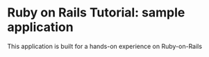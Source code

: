 # Ruby on Rails Tutorial: sample application

This application is built for a hands-on experience on Ruby-on-Rails
